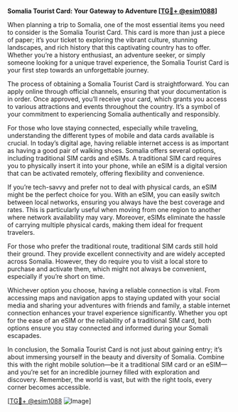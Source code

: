 **Somalia Tourist Card: Your Gateway to Adventure [[TG💪+ @esim1088](https://t.me/s/esim1088)]**

When planning a trip to Somalia, one of the most essential items you need to consider is the Somalia Tourist Card. This card is more than just a piece of paper; it’s your ticket to exploring the vibrant culture, stunning landscapes, and rich history that this captivating country has to offer. Whether you’re a history enthusiast, an adventure seeker, or simply someone looking for a unique travel experience, the Somalia Tourist Card is your first step towards an unforgettable journey.

The process of obtaining a Somalia Tourist Card is straightforward. You can apply online through official channels, ensuring that your documentation is in order. Once approved, you’ll receive your card, which grants you access to various attractions and events throughout the country. It’s a symbol of your commitment to experiencing Somalia authentically and responsibly.

For those who love staying connected, especially while traveling, understanding the different types of mobile and data cards available is crucial. In today’s digital age, having reliable internet access is as important as having a good pair of walking shoes. Somalia offers several options, including traditional SIM cards and eSIMs. A traditional SIM card requires you to physically insert it into your phone, while an eSIM is a digital version that can be activated remotely, offering flexibility and convenience.

If you’re tech-savvy and prefer not to deal with physical cards, an eSIM might be the perfect choice for you. With an eSIM, you can easily switch between local networks, ensuring you always have the best coverage and rates. This is particularly useful when moving from one region to another where network availability may vary. Moreover, eSIMs eliminate the hassle of carrying multiple physical cards, making them ideal for frequent travelers.

For those who prefer the traditional route, traditional SIM cards still hold their ground. They provide excellent connectivity and are widely accepted across Somalia. However, they do require you to visit a local store to purchase and activate them, which might not always be convenient, especially if you’re short on time.

Whichever option you choose, having a reliable connection is vital. From accessing maps and navigation apps to staying updated with your social media and sharing your adventures with friends and family, a stable internet connection enhances your travel experience significantly. Whether you opt for the ease of an eSIM or the reliability of a traditional SIM card, both options ensure you stay connected and informed during your Somali escapades.

In conclusion, the Somalia Tourist Card is not just about gaining entry; it’s about immersing yourself in the beauty and diversity of Somalia. Combine this with the right mobile solution—be it a traditional SIM card or an eSIM—and you’re set for an incredible journey filled with exploration and discovery. Remember, the world is vast, but with the right tools, every corner becomes accessible.

[[TG💪+ @esim1088](https://t.me/s/esim1088) ![Image](https://i.postimg.cc/Y0z9fWf4/image.png)]